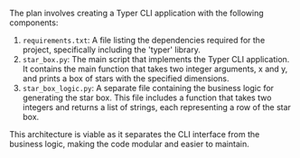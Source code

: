 The plan involves creating a Typer CLI application with the following components:

1. `requirements.txt`: A file listing the dependencies required for the project, specifically including the 'typer' library.
2. `star_box.py`: The main script that implements the Typer CLI application. It contains the main function that takes two integer arguments, x and y, and prints a box of stars with the specified dimensions.
3. `star_box_logic.py`: A separate file containing the business logic for generating the star box. This file includes a function that takes two integers and returns a list of strings, each representing a row of the star box.

This architecture is viable as it separates the CLI interface from the business logic, making the code modular and easier to maintain.
